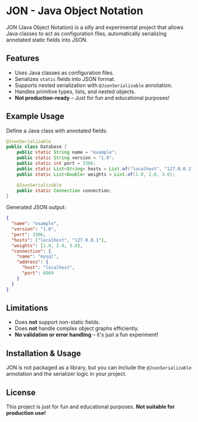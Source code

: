 # JON - Java Object Notation

JON (Java Object Notation) is a silly and experimental project that allows Java classes to act as configuration files, automatically serializing annotated static fields into JSON.

## Features

- Uses Java classes as configuration files.
- Serializes `static` fields into JSON format.
- Supports nested serialization with `@JsonSerializable` annotation.
- Handles primitive types, lists, and nested objects.
- **Not production-ready** – Just for fun and educational purposes!

## Example Usage

Define a Java class with annotated fields:

```java
@JsonSerializable
public class Database {
    public static String name = "example";
    public static String version = "1.0";
    public static int port = 3306;
    public static List<String> hosts = List.of("localhost", "127.0.0.1");
    public static List<Double> weights = List.of(1.0, 2.0, 3.0);

    @JsonSerializable
    public static Connection connection;
}
```

Generated JSON output:

```json
{
  "name": "example",
  "version": "1.0",
  "port": 3306,
  "hosts": ["localhost", "127.0.0.1"],
  "weights": [1.0, 2.0, 3.0],
  "connection": {
    "name": "mysql",
    "address": {
      "host": "localhost",
      "port": 6969
    }
  }
}
```

## Limitations

- Does **not** support non-static fields.
- Does **not** handle complex object graphs efficiently.
- **No validation or error handling** – it's just a fun experiment!

## Installation & Usage

JON is not packaged as a library, but you can include the `@JsonSerializable` annotation and the serializer logic in your project.

## License

This project is just for fun and educational purposes. **Not suitable for production use!**
